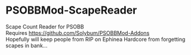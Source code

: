 # PSOBBMod-ScapeReader
Scape Count Reader for PSOBB<br>
Requires https://github.com/Solybum/PSOBBMod-Addons<br>
Hopefully will keep people from RIP on Ephinea Hardcore from forgetting scapes in bank...
